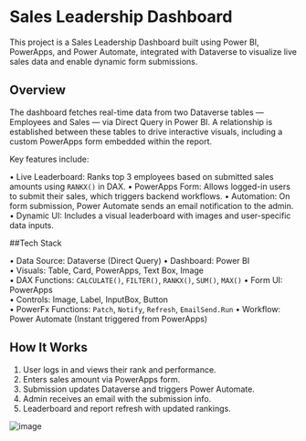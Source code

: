 # Sales Leadership Dashboard

This project is a Sales Leadership Dashboard built using Power BI, PowerApps, and Power Automate, integrated with Dataverse to visualize live sales data and enable dynamic form submissions.

##  Overview

The dashboard fetches real-time data from two Dataverse tables — Employees and Sales — via Direct Query in Power BI. A relationship is established between these tables to drive interactive visuals, including a custom PowerApps form embedded within the report.

Key features include:

•	Live Leaderboard: Ranks top 3 employees based on submitted sales amounts using `RANKX()` in DAX.
•	PowerApps Form: Allows logged-in users to submit their sales, which triggers backend workflows.
•	Automation: On form submission, Power Automate sends an email notification to the admin.
•	Dynamic UI: Includes a visual leaderboard with images and user-specific data inputs.

##Tech Stack

•	Data Source: Dataverse (Direct Query)
•	Dashboard: Power BI  
•	Visuals: Table, Card, PowerApps, Text Box, Image  
•	DAX Functions: `CALCULATE()`, `FILTER()`, `RANKX()`, `SUM()`, `MAX()`
•	Form UI: PowerApps  
•	Controls: Image, Label, InputBox, Button  
•	PowerFx Functions: `Patch`, `Notify`, `Refresh`, `EmailSend.Run`
•	Workflow: Power Automate (Instant triggered from PowerApps)

## How It Works

1. User logs in and views their rank and performance.
2. Enters sales amount via PowerApps form.
3. Submission updates Dataverse and triggers Power Automate.
4. Admin receives an email with the submission info.
5. Leaderboard and report refresh with updated rankings.


 
![image](https://github.com/user-attachments/assets/c8ef0245-5c3e-44a1-8106-8d6493e005b0)

